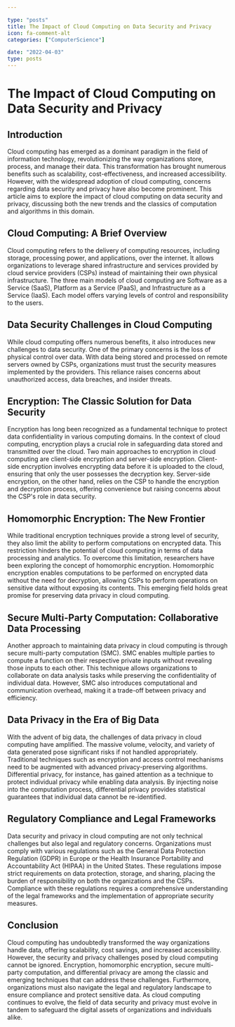 ```yaml
---

type: "posts"
title: The Impact of Cloud Computing on Data Security and Privacy
icon: fa-comment-alt
categories: ["ComputerScience"]

date: "2022-04-03"
type: posts
---
```





# The Impact of Cloud Computing on Data Security and Privacy

## Introduction
Cloud computing has emerged as a dominant paradigm in the field of information technology, revolutionizing the way organizations store, process, and manage their data. This transformation has brought numerous benefits such as scalability, cost-effectiveness, and increased accessibility. However, with the widespread adoption of cloud computing, concerns regarding data security and privacy have also become prominent. This article aims to explore the impact of cloud computing on data security and privacy, discussing both the new trends and the classics of computation and algorithms in this domain.

## Cloud Computing: A Brief Overview
Cloud computing refers to the delivery of computing resources, including storage, processing power, and applications, over the internet. It allows organizations to leverage shared infrastructure and services provided by cloud service providers (CSPs) instead of maintaining their own physical infrastructure. The three main models of cloud computing are Software as a Service (SaaS), Platform as a Service (PaaS), and Infrastructure as a Service (IaaS). Each model offers varying levels of control and responsibility to the users.

## Data Security Challenges in Cloud Computing
While cloud computing offers numerous benefits, it also introduces new challenges to data security. One of the primary concerns is the loss of physical control over data. With data being stored and processed on remote servers owned by CSPs, organizations must trust the security measures implemented by the providers. This reliance raises concerns about unauthorized access, data breaches, and insider threats.

## Encryption: The Classic Solution for Data Security
Encryption has long been recognized as a fundamental technique to protect data confidentiality in various computing domains. In the context of cloud computing, encryption plays a crucial role in safeguarding data stored and transmitted over the cloud. Two main approaches to encryption in cloud computing are client-side encryption and server-side encryption. Client-side encryption involves encrypting data before it is uploaded to the cloud, ensuring that only the user possesses the decryption key. Server-side encryption, on the other hand, relies on the CSP to handle the encryption and decryption process, offering convenience but raising concerns about the CSP's role in data security.

## Homomorphic Encryption: The New Frontier
While traditional encryption techniques provide a strong level of security, they also limit the ability to perform computations on encrypted data. This restriction hinders the potential of cloud computing in terms of data processing and analytics. To overcome this limitation, researchers have been exploring the concept of homomorphic encryption. Homomorphic encryption enables computations to be performed on encrypted data without the need for decryption, allowing CSPs to perform operations on sensitive data without exposing its contents. This emerging field holds great promise for preserving data privacy in cloud computing.

## Secure Multi-Party Computation: Collaborative Data Processing
Another approach to maintaining data privacy in cloud computing is through secure multi-party computation (SMC). SMC enables multiple parties to compute a function on their respective private inputs without revealing those inputs to each other. This technique allows organizations to collaborate on data analysis tasks while preserving the confidentiality of individual data. However, SMC also introduces computational and communication overhead, making it a trade-off between privacy and efficiency.

## Data Privacy in the Era of Big Data
With the advent of big data, the challenges of data privacy in cloud computing have amplified. The massive volume, velocity, and variety of data generated pose significant risks if not handled appropriately. Traditional techniques such as encryption and access control mechanisms need to be augmented with advanced privacy-preserving algorithms. Differential privacy, for instance, has gained attention as a technique to protect individual privacy while enabling data analysis. By injecting noise into the computation process, differential privacy provides statistical guarantees that individual data cannot be re-identified.

## Regulatory Compliance and Legal Frameworks
Data security and privacy in cloud computing are not only technical challenges but also legal and regulatory concerns. Organizations must comply with various regulations such as the General Data Protection Regulation (GDPR) in Europe or the Health Insurance Portability and Accountability Act (HIPAA) in the United States. These regulations impose strict requirements on data protection, storage, and sharing, placing the burden of responsibility on both the organizations and the CSPs. Compliance with these regulations requires a comprehensive understanding of the legal frameworks and the implementation of appropriate security measures.

## Conclusion
Cloud computing has undoubtedly transformed the way organizations handle data, offering scalability, cost savings, and increased accessibility. However, the security and privacy challenges posed by cloud computing cannot be ignored. Encryption, homomorphic encryption, secure multi-party computation, and differential privacy are among the classic and emerging techniques that can address these challenges. Furthermore, organizations must also navigate the legal and regulatory landscape to ensure compliance and protect sensitive data. As cloud computing continues to evolve, the field of data security and privacy must evolve in tandem to safeguard the digital assets of organizations and individuals alike.